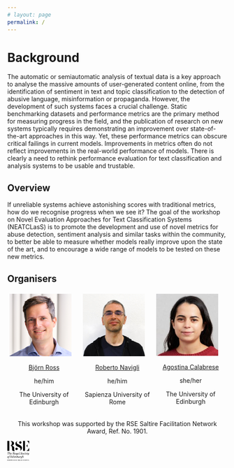 ```yaml
---
# layout: page
permalink: /
---
```


# Background

The automatic or semiautomatic analysis of textual data is a key approach to analyse the massive amounts of user-generated content online, from the identification of sentiment in text and topic classification to the detection of abusive language, misinformation or propaganda. However, the development of such systems faces a crucial challenge. Static benchmarking datasets and performance metrics are the primary method for measuring progress in the field, and the publication of research on new systems typically requires demonstrating an improvement over state-of-the-art approaches in this way. Yet, these performance metrics can obscure critical failings in current models. Improvements in metrics often do not reflect improvements in the real-world performance of models. There is clearly a need to rethink performance evaluation for text classification and analysis systems to be usable and trustable.

## Overview

If unreliable systems achieve astonishing scores with traditional metrics, how do we recognise progress when we see it? The goal of the workshop on Novel Evaluation Approaches for Text Classification Systems (NEATCLasS) is to promote the development and use of novel metrics for abuse detection, sentiment analysis and similar tasks within the community, to better be able to measure whether models really improve upon the state of the art, and to encourage a wide range of models to be tested on these new metrics.

## Organisers

<div class="row" style="display:flex">
  <div class="column" style="padding:5px;flex:33%">
    <a href="https://sweb.inf.ed.ac.uk/bross3/" > 
    	<img src="images/bjorn.png" alt="Björn Ross" style="width:90%">
    </a>
    <p align="center"> <a href="https://sweb.inf.ed.ac.uk/bross3/">Björn Ross</a> </p>
    <p align="center"> he/him </p>
    <p align="center"> The University of Edinburgh </p>
  </div>
  <div class="column" style="padding:5px;flex:33%">
  	<a href="https://www.diag.uniroma1.it/navigli/" >
  		<img src="images/roberto.jpeg" alt="Roberto Navigli" style="width:90%">
  	</a>
  	<p align="center"> <a href="https://www.diag.uniroma1.it/navigli/">Roberto Navigli</a> </p>
  	<p align="center"> he/him </p>
    <p align="center"> Sapienza University of Rome </p>
  </div>
  <div class="column" style="padding:5px;flex:33%">
  	<a href="https://ago3.github.io" >
    	<img src="images/agostina.jpeg" alt="Agostina Calabrese" style="width:90%">
    </a>
    <p align="center"> <a href="https://ago3.github.io">Agostina Calabrese</a></p>
    <p align="center"> she/her </p>
    <p align="center"> The University of Edinburgh </p>
  </div>
</div>

<p align="center">This workshop was supported by the RSE Saltire Facilitation Network Award, Ref. No. 1901.</p>
<img src="images/RSE_logo.png" alt="RSE" align="center" style="width:10%">
